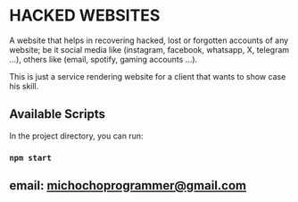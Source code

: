 # HACKED WEBSITES

A website that helps in recovering hacked, lost or forgotten accounts  of any website; be it social media like (instagram, facebook, whatsapp, X, telegram ...), others like (email, spotify, gaming accounts …).

This is just a service rendering website for a client that wants to show case his skill.
## Available Scripts

In the project directory, you can run:

### `npm start`

## email: michochoprogrammer@gmail.com